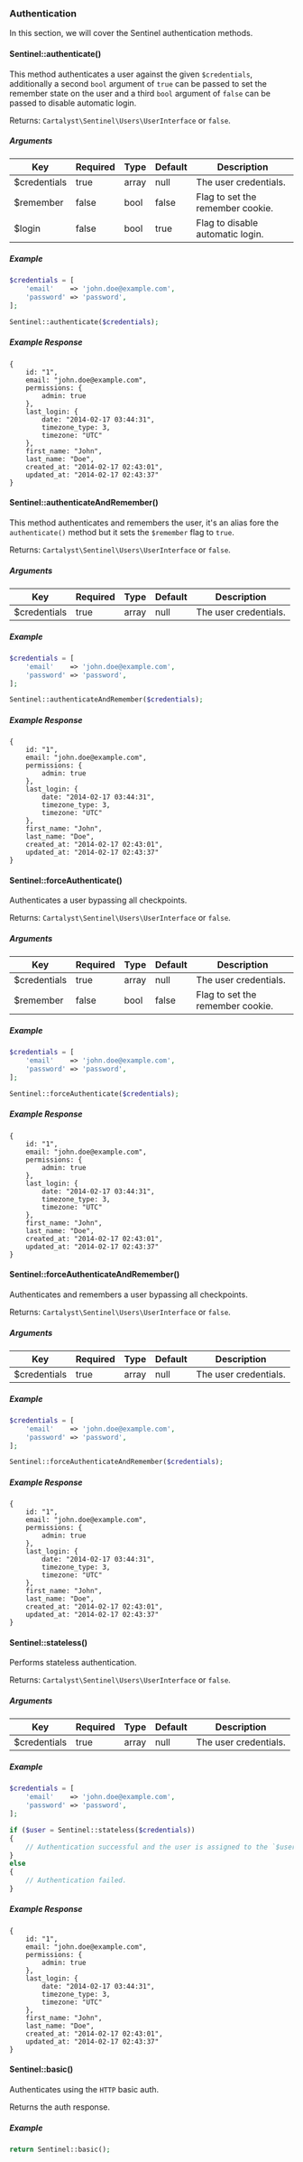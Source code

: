 ### Authentication

In this section, we will cover the Sentinel authentication methods.

#### Sentinel::authenticate()

This method authenticates a user against the given `$credentials`, additionally a second `bool` argument of `true` can be passed to set the remember state on the user and a third `bool` argument of `false` can be passed to disable automatic login.

Returns: `Cartalyst\Sentinel\Users\UserInterface` or `false`.

##### Arguments

Key          | Required | Type  | Default | Description
------------ | -------- | ----- | ------- | ------------------------------------
$credentials | true     | array | null    | The user credentials.
$remember    | false    | bool  | false   | Flag to set the remember cookie.
$login       | false    | bool  | true    | Flag to disable automatic login.

##### Example

```php
$credentials = [
	'email'    => 'john.doe@example.com',
	'password' => 'password',
];

Sentinel::authenticate($credentials);
```

##### Example Response

```
{
	id: "1",
	email: "john.doe@example.com",
	permissions: {
		admin: true
	},
	last_login: {
		date: "2014-02-17 03:44:31",
		timezone_type: 3,
		timezone: "UTC"
	},
	first_name: "John",
	last_name: "Doe",
	created_at: "2014-02-17 02:43:01",
	updated_at: "2014-02-17 02:43:37"
}
```

#### Sentinel::authenticateAndRemember()

This method authenticates and remembers the user, it's an alias fore the `authenticate()` method but it sets the `$remember` flag to `true`.

Returns: `Cartalyst\Sentinel\Users\UserInterface` or `false`.

##### Arguments

Key          | Required | Type  | Default | Description
------------ | -------- | ----- | ------- | ------------------------------------
$credentials | true     | array | null    | The user credentials.

##### Example

```php
$credentials = [
	'email'    => 'john.doe@example.com',
	'password' => 'password',
];

Sentinel::authenticateAndRemember($credentials);
```

##### Example Response

```
{
	id: "1",
	email: "john.doe@example.com",
	permissions: {
		admin: true
	},
	last_login: {
		date: "2014-02-17 03:44:31",
		timezone_type: 3,
		timezone: "UTC"
	},
	first_name: "John",
	last_name: "Doe",
	created_at: "2014-02-17 02:43:01",
	updated_at: "2014-02-17 02:43:37"
}
```

#### Sentinel::forceAuthenticate()

Authenticates a user bypassing all checkpoints.

Returns: `Cartalyst\Sentinel\Users\UserInterface` or `false`.

##### Arguments

Key          | Required | Type  | Default | Description
------------ | -------- | ----- | ------- | ------------------------------------
$credentials | true     | array | null    | The user credentials.
$remember    | false    | bool  | false   | Flag to set the remember cookie.

##### Example

```php
$credentials = [
	'email'    => 'john.doe@example.com',
	'password' => 'password',
];

Sentinel::forceAuthenticate($credentials);
```

##### Example Response

```
{
	id: "1",
	email: "john.doe@example.com",
	permissions: {
		admin: true
	},
	last_login: {
		date: "2014-02-17 03:44:31",
		timezone_type: 3,
		timezone: "UTC"
	},
	first_name: "John",
	last_name: "Doe",
	created_at: "2014-02-17 02:43:01",
	updated_at: "2014-02-17 02:43:37"
}
```

#### Sentinel::forceAuthenticateAndRemember()

Authenticates and remembers a user bypassing all checkpoints.

Returns: `Cartalyst\Sentinel\Users\UserInterface` or `false`.

##### Arguments

Key          | Required | Type  | Default | Description
------------ | -------- | ----- | ------- | ------------------------------------
$credentials | true     | array | null    | The user credentials.

##### Example

```php
$credentials = [
	'email'    => 'john.doe@example.com',
	'password' => 'password',
];

Sentinel::forceAuthenticateAndRemember($credentials);
```

##### Example Response

```
{
	id: "1",
	email: "john.doe@example.com",
	permissions: {
		admin: true
	},
	last_login: {
		date: "2014-02-17 03:44:31",
		timezone_type: 3,
		timezone: "UTC"
	},
	first_name: "John",
	last_name: "Doe",
	created_at: "2014-02-17 02:43:01",
	updated_at: "2014-02-17 02:43:37"
}
```

#### Sentinel::stateless()

Performs stateless authentication.

Returns: `Cartalyst\Sentinel\Users\UserInterface` or `false`.

##### Arguments

Key          | Required | Type  | Default | Description
------------ | -------- | ----- | ------- | ------------------------------------
$credentials | true     | array | null    | The user credentials.

##### Example

```php
$credentials = [
	'email'    => 'john.doe@example.com',
	'password' => 'password',
];

if ($user = Sentinel::stateless($credentials))
{
	// Authentication successful and the user is assigned to the `$user` variable.
}
else
{
	// Authentication failed.
}
```

##### Example Response

```
{
	id: "1",
	email: "john.doe@example.com",
	permissions: {
		admin: true
	},
	last_login: {
		date: "2014-02-17 03:44:31",
		timezone_type: 3,
		timezone: "UTC"
	},
	first_name: "John",
	last_name: "Doe",
	created_at: "2014-02-17 02:43:01",
	updated_at: "2014-02-17 02:43:37"
}
```

#### Sentinel::basic()

Authenticates using the `HTTP` basic auth.

Returns the auth response.

##### Example

```php
return Sentinel::basic();
```

